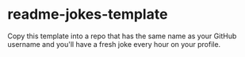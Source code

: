 # readme-jokes-template
Copy this template into a repo that has the same name as your GitHub username and you'll have a fresh joke every hour on your profile.

